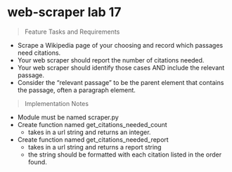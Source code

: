 # web-scraper lab 17 

> Feature Tasks and Requirements
- Scrape a Wikipedia page of your choosing and record which passages need citations.
- Your web scraper should report the number of citations needed.
- Your web scraper should identify those cases AND include the relevant passage.
- Consider the “relevant passage” to be the parent element that contains the passage, often a paragraph element.


> Implementation Notes
- Module must be named scraper.py
- Create function named get_citations_needed_count
  - takes in a url string and returns an integer.
- Create function named get_citations_needed_report
  - takes in a url string and returns a report string
  - the string should be formatted with each citation listed in the order found.